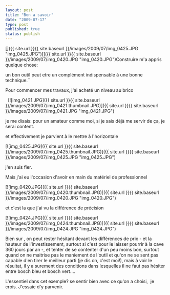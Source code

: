 ```yaml
---
layout: post
title: "Bon a savoir"
date: "2009-07-17"
type: post
published: true
status: publish
---
```


[]({{ site.url }}{{ site.baseurl }}/images/2009/07/img_0425.JPG "img_0425.JPG")[]({{ site.url }}{{ site.baseurl }}/images/2009/07/img_0420.JPG "img_0420.JPG")Construire m'a appris quelque chose:

un bon outil peut etre un complément indispensable à une bonne technique.¨

Pour commencer mes travaux, j'ai acheté un niveau au brico

  [![img_0421.JPG]({{ site.url }}{{ site.baseurl }}/images/2009/07/img_0421.thumbnail.JPG)]({{ site.url }}{{ site.baseurl }}/images/2009/07/img_0421.JPG "img_0421.JPG")

je me disais: pour un amateur comme moi, si je sais déjà me servir de ça, je serai content.

et effectivement je parvient à le mettre à l'horizontale

[![img_0425.JPG]({{ site.url }}{{ site.baseurl }}/images/2009/07/img_0425.thumbnail.JPG)]({{ site.url }}{{ site.baseurl }}/images/2009/07/img_0425.JPG "img_0425.JPG")

j'en suis fier.

Mais j'ai eu l'occasion d'avoir en main du matériel de professionnel

[![img_0420.JPG]({{ site.url }}{{ site.baseurl }}/images/2009/07/img_0420.thumbnail.JPG)]({{ site.url }}{{ site.baseurl }}/images/2009/07/img_0420.JPG "img_0420.JPG")

et c'est la que j'ai vu la différence de précision

[![img_0424.JPG]({{ site.url }}{{ site.baseurl }}/images/2009/07/img_0424.thumbnail.JPG)]({{ site.url }}{{ site.baseurl }}/images/2009/07/img_0424.JPG "img_0424.JPG")

Bien sur , on peut rester hésitant devant les différences de prix - et la hauteur de l'investissement, surtout si c'est pour le laisser pourrir à la cave 360 jours par an -, et tenter de se contenter d'un peu moins bon, surtout quand on ne maitrise pas le maniement de l'outil et qu'on ne se sent pas capable d'en tirer le meilleur parti (je dis on, c'est moi!), mais à voir le résultat, il y a surement des conditions dans lesquelles il ne faut pas hésiter entre bosch bleu et bosch vert....

L'essentiel dans cet exemple? se sentir bien avec ce qu'on a choisi,  je crois. J'essaie d'y parvenir.
